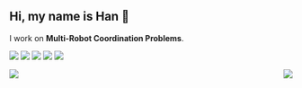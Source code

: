 
## Hi, my name is Han 👋
I work on **Multi-Robot Coordination Problems**.

![](https://img.shields.io/badge/python-3670A0?style=flat-square&logo=python&logoColor=fff)
![](https://img.shields.io/badge/-C%2B%2B-00599C?style=flat-square&logo=C%2B%2B&logoColor=fff)
![](https://img.shields.io/badge/-Pytorch-ee4c2c?style=flat-square&logo=Pytorch&logoColor=000)
![](https://img.shields.io/badge/-CMake-064F8C?style=flat-square&logo=CMake&logoColor=fff)
![](https://img.shields.io/badge/-VSCode-e34f26?style=flat-square&logo=Visual%20Studio%20Code&logoColor=fff)

<a href="#">
 <img align="right" src="https://github-readme-stats.vercel.app/api/top-langs/?username=MikeZheng777&layout=donut&theme=dracula">
 <img src="https://github-readme-stats.vercel.app/api?username=MikeZheng777&show_icons=true&theme=dracula">
</a>



